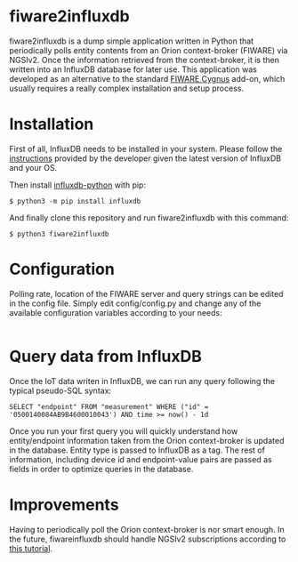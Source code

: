 # fiware2influxdb

fiware2influxdb is a dump simple application written in Python that periodically polls entity contents from an Orion context-broker (FIWARE) via NGSIv2. Once the information retrieved from the context-broker, it is then written into an InfluxDB database for later use. This application was developed as an alternative to the standard [FIWARE Cygnus](https://fiware-cygnus.readthedocs.io/en/latest/) add-on, which usually requires a really complex installation and setup process.

# Installation

First of all, InfluxDB needs to be installed in your system. Please follow the [instructions](https://docs.influxdata.com/influxdb/v1.7/introduction/installation/) provided by the developer given the latest version of InfluxDB and your OS.

Then install [influxdb-python](https://github.com/influxdata/influxdb-python) with pip:

```
$ python3 -m pip install influxdb
```

And finally clone this repository and run fiware2influxdb with this command:

```
$ python3 fiware2influxdb
```

# Configuration

Polling rate, location of the FIWARE server and query strings can be edited in the config file. Simply edit config/config.py and change any of the available configuration variables according to your needs:

```python
```

# Query data from InfluxDB

Once the IoT data writen in InfluxDB, we can run any query following the typical pseudo-SQL syntax:

```
SELECT "endpoint" FROM "measurement" WHERE ("id" = '0500140084AB9B4600010043') AND time >= now() - 1d
```

Once you run your first query you will quickly understand how entity/endpoint information taken from the Orion context-broker is updated in the database. Entity type is passed to InfluxDB as a tag. The rest of information, including device id and endpoint-value pairs are passed as fields in order to optimize queries in the database.

# Improvements

Having to periodically poll the Orion context-broker is nor smart enough. In the future, fiwareinfluxdb should handle NGSIv2 subscriptions according to [this tutorial](https://fiware-orion.readthedocs.io/en/master/user/walkthrough_apiv2/#subscriptions).

